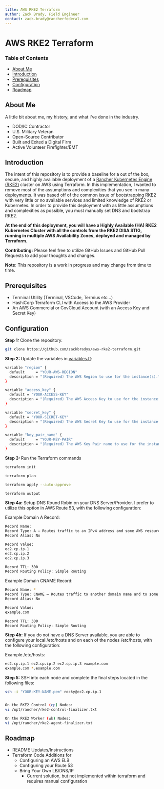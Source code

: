 ```yaml
---
title: AWS RKE2 Terraform
author: Zack Brady, Field Engineer
contact: zack.brady@rancherfederal.com
---
```


# AWS RKE2 Terraform

### Table of Contents
* [About Me](#about-me)
* [Introduction](#introduction)
* [Prerequisites](#prerequisites)
* [Configuration](#configuration)
* [Roadmap](#roadmap)

## About Me

A little bit about me, my history, and what I've done in the industry. 
- DOD/IC Contractor
- U.S. Military Veteran
- Open-Source Contributor
- Built and Exited a Digital Firm
- Active Volunteer Firefighter/EMT

## Introduction

The intent of this repository is to provide a baseline for a out of the box, secure, and highly available deployment of a [Rancher Kubernetes Engine (RKE2)](https://docs.rke2.io) cluster on AWS using Terraform. In this implementation, I wanted to remove most of the assumptions and complexities that you see in many deployments. It was based off of the common issue of bootstrapping RKE2 with very little or no available services and limited knowledge of RKE2 or Kubernetes. In order to provide this deployment with as little assumptions and complexities as possible, you must manually set DNS and bootstrap RKE2. 

**At the end of this deployment, you will have a Highly Available (HA) RKE2 Kubernetes Cluster with all the controls from the RKE2 DISA STIG, running in multiple AWS Availability Zones, deployed and managed by Terraform.**

**Contributing:** Please feel free to utilize GitHub Issues and GitHub Pull Requests to add your thoughts and changes. 

**Note:** This repository is a work in progress and may change from time to time.

## Prerequisites

* Terminal Utility (Terminal, VSCode, Termius etc...)
* HashiCorp Terraform CLI with Access to the AWS Provider 
* An AWS Commercial or GovCloud Account (with an Access Key and Secret Key)

## Configuration

**Step 1:** Clone the repository:

~~~ bash
git clone https://github.com/zackbradys/aws-rke2-terraform.git
~~~

**Step 2:** Update the variables in [variables.tf](/aws-ec2-rancher-tf/variables.tf):

~~~ bash
variable "region" {
  default     = "YOUR-AWS-REGION"
  description = "(Required) The AWS Region to use for the instance(s)."
}

variable "access_key" {
  default = "YOUR-ACCESS-KEY"
  description = "(Required) The AWS Access Key to use for the instance(s)."
}

variable "secret_key" {
  default = "YOUR-SECRET-KEY"
  description = "(Required) The AWS Secret Key to use for the instance(s)."
}

variable "key_pair_name" {
  default     = "YOUR-KEY-PAIR"
  description = "(Required) The AWS Key Pair name to use for the instance(s)."
}
~~~

**Step 3:** Run the Terraform commands

```bash
terraform init

terraform plan

terraform apply --auto-approve

terraform output
```

**Step 4a:** Setup DNS Round Robin on your DNS Server/Provider. I prefer to utilize this option in AWS Route 53, with the following configuration:

Example Domain A Record:
```bash
Record Name:
Record Type: A – Routes traffic to an IPv4 address and some AWS resources
Record Alias: No

Record Value:
ec2.cp.ip.1 
ec2.cp.ip.2
ec2.cp.ip.3

Record TTL: 300
Record Routing Policy: Simple Routing
```

Example Domain CNAME Record:
```bash
Record Name: *
Record Type: CNAME – Routes traffic to another domain name and to some AWS resources
Record Alias: No

Record Value:
example.com

Record TTL: 300
Record Routing Policy: Simple Routing
```

**Step 4b:** If you do not have a DNS Server available, you are able to configure your local /etc/hosts and on each of the nodes /etc/hosts, with the following configuration:

Example /etc/hosts:
```bash
ec2.cp.ip.1 ec2.cp.ip.2 ec2.cp.ip.3 example.com
example.com *.example.com
```

**Step 5:** SSH into each node and complete the final steps located in the following files:

```bash
ssh -i "YOUR-KEY-NAME.pem" rocky@ec2.cp.ip.1


On the RKE2 Control (cp) Nodes: 
vi /opt/rancher/rke2-control-finalizer.txt

On the RKE2 Worker (wk) Nodes:
vi /opt/rancher/rke2-agent-finalizer.txt
```

## Roadmap
* README Updates/Instructions
* Terraform Code Additions for
  * Configuring an AWS ELB
  * Configuring your Route 53
  * Bring Your Own LB/DNS/IP
    * Current solution, but not implemented within terraform and requires manual configuration